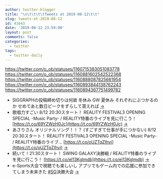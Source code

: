 ```yaml
---
author: twitter-blogger
title: "\n\t\t\t\tTweets at 2019-08-12\t\t"
slug: tweets-at-2019-08-12
id: 41643
date: '2019-08-12 23:59:00'
layout: post
comments: false
categories:
  - twitter
tags:
  - twitter-daily
---
```


https://twitter.com/o_ob/statuses/1160715383051083778 https://twitter.com/o_ob/statuses/1160881602542522368 https://twitter.com/o_ob/statuses/1160888087825661954 https://twitter.com/o_ob/statuses/1160893844138762243 https://twitter.com/o_ob/statuses/1160894367751499782  

*   SIGGRAPHの投稿締め切りは何故 冬休み GW 夏休み それぞれにぶつかるのか せめてあと数日ピークをずらして貰えれば [->](https://twitter.com/o_ob/statuses/1160715383051083778)
*   歌唱力すごい 8/12 20:30スタート！ REALITY FESTIVAL3 OPENING SPECIAL -Music Party- / REALITY特番のライブを見に行こう！ [https://t.co/69YZWzH0Jc](https://t.co/69YZWzH0Jc) [->](https://twitter.com/o_ob/statuses/1160881602542522368)
*   あさりさん オリジナルソング！！？ (すごすぎて仕事が手につかない) 8/12 20:30スタート！ REALITY FESTIVAL3 OPENING SPECIAL -Music Party- / REALITY特番のライブ… [https://t.co/oUZTqZIhvi](https://t.co/oUZTqZIhvi) [->](https://twitter.com/o_ob/statuses/1160888087825661954)
*   続いて！21:30スタート！ SWING GALAXY決勝戦 / REALITY特番のライブを見に行こう！ [https://t.co/el13Kglmdb](https://t.co/el13Kglmdb) [->](https://twitter.com/o_ob/statuses/1160893844138762243)
*   e-Sports大会で視聴でも楽しいし アプリでもゲーム内での応援に参加できてしまう未来きた [#SG](https://twitter.com/search?q=%23SG&src=hash)決勝大会 [->](https://twitter.com/o_ob/statuses/1160894367751499782)